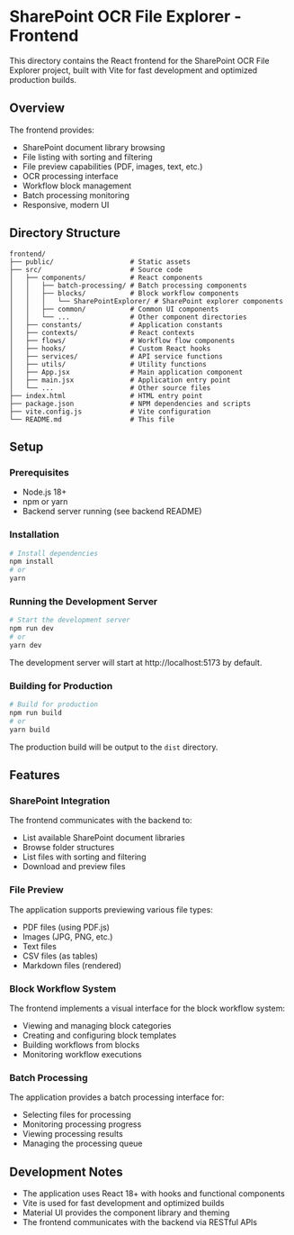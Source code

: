 # SharePoint OCR File Explorer - Frontend

This directory contains the React frontend for the SharePoint OCR File Explorer project, built with Vite for fast development and optimized production builds.

## Overview

The frontend provides:
- SharePoint document library browsing
- File listing with sorting and filtering
- File preview capabilities (PDF, images, text, etc.)
- OCR processing interface
- Workflow block management
- Batch processing monitoring
- Responsive, modern UI

## Directory Structure

```
frontend/
├── public/                   # Static assets
├── src/                      # Source code
│   ├── components/           # React components
│   │   ├── batch-processing/ # Batch processing components
│   │   ├── blocks/           # Block workflow components
│   │   │   └── SharePointExplorer/ # SharePoint explorer components
│   │   ├── common/           # Common UI components
│   │   └── ...               # Other component directories
│   ├── constants/            # Application constants
│   ├── contexts/             # React contexts
│   ├── flows/                # Workflow flow components
│   ├── hooks/                # Custom React hooks
│   ├── services/             # API service functions
│   ├── utils/                # Utility functions
│   ├── App.jsx               # Main application component
│   ├── main.jsx              # Application entry point
│   └── ...                   # Other source files
├── index.html                # HTML entry point
├── package.json              # NPM dependencies and scripts
├── vite.config.js            # Vite configuration
└── README.md                 # This file
```

## Setup

### Prerequisites

- Node.js 18+
- npm or yarn
- Backend server running (see backend README)

### Installation

```bash
# Install dependencies
npm install
# or
yarn
```

### Running the Development Server

```bash
# Start the development server
npm run dev
# or
yarn dev
```

The development server will start at http://localhost:5173 by default.

### Building for Production

```bash
# Build for production
npm run build
# or
yarn build
```

The production build will be output to the `dist` directory.

## Features

### SharePoint Integration

The frontend communicates with the backend to:
- List available SharePoint document libraries
- Browse folder structures
- List files with sorting and filtering
- Download and preview files

### File Preview

The application supports previewing various file types:
- PDF files (using PDF.js)
- Images (JPG, PNG, etc.)
- Text files
- CSV files (as tables)
- Markdown files (rendered)

### Block Workflow System

The frontend implements a visual interface for the block workflow system:
- Viewing and managing block categories
- Creating and configuring block templates
- Building workflows from blocks
- Monitoring workflow executions

### Batch Processing

The application provides a batch processing interface for:
- Selecting files for processing
- Monitoring processing progress
- Viewing processing results
- Managing the processing queue

## Development Notes

- The application uses React 18+ with hooks and functional components
- Vite is used for fast development and optimized builds
- Material UI provides the component library and theming
- The frontend communicates with the backend via RESTful APIs
